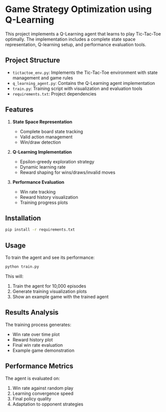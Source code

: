 # Game Strategy Optimization using Q-Learning

This project implements a Q-Learning agent that learns to play Tic-Tac-Toe optimally. The implementation includes a complete state space representation, Q-learning setup, and performance evaluation tools.

## Project Structure

- `tictactoe_env.py`: Implements the Tic-Tac-Toe environment with state management and game rules
- `q_learning_agent.py`: Contains the Q-Learning agent implementation
- `train.py`: Training script with visualization and evaluation tools
- `requirements.txt`: Project dependencies

## Features

1. **State Space Representation**
   - Complete board state tracking
   - Valid action management
   - Win/draw detection

2. **Q-Learning Implementation**
   - Epsilon-greedy exploration strategy
   - Dynamic learning rate
   - Reward shaping for wins/draws/invalid moves

3. **Performance Evaluation**
   - Win rate tracking
   - Reward history visualization
   - Training progress plots

## Installation

```bash
pip install -r requirements.txt
```

## Usage

To train the agent and see its performance:

```bash
python train.py
```

This will:
1. Train the agent for 10,000 episodes
2. Generate training visualization plots
3. Show an example game with the trained agent

## Results Analysis

The training process generates:
- Win rate over time plot
- Reward history plot
- Final win rate evaluation
- Example game demonstration

## Performance Metrics

The agent is evaluated on:
1. Win rate against random play
2. Learning convergence speed
3. Final policy quality
4. Adaptation to opponent strategies
